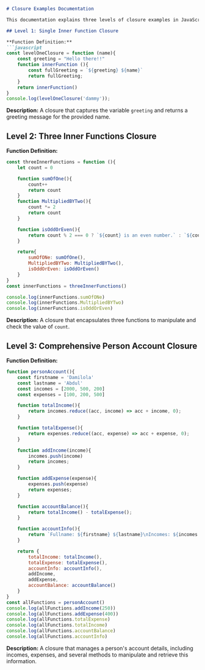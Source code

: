 ```markdown
# Closure Examples Documentation

This documentation explains three levels of closure examples in JavaScript.

## Level 1: Single Inner Function Closure

**Function Definition:**
```javascript
const levelOneClosure = function (name){
    const greeting = "Hello there!!"
    function innerFunction (){
        const fullGreeting = `${greeting} ${name}`
        return fullGreeting;
    }
    return innerFunction()
}
console.log(levelOneClosure('dammy'));
```
**Description:**
A closure that captures the variable `greeting` and returns a greeting message for the provided name.

## Level 2: Three Inner Functions Closure

**Function Definition:**
```javascript
const threeInnerFunctions = function (){
    let count = 0

    function sumOfOne(){
        count++
        return count
    }
    function MultipliedBYTwo(){
        count *= 2
        return count
    }

    function isOddOrEven(){
        return count % 2 === 0 ? `${count} is an even number.` : `${count} is an odd number.`
    }

    return{
        sumOfONe: sumOfOne(),
        MultipliedBYTwo: MultipliedBYTwo(),
        isOddOrEven: isOddOrEven()
    }
}
const innerFunctions = threeInnerFunctions()

console.log(innerFunctions.sumOfONe)
console.log(innerFunctions.MultipliedBYTwo)
console.log(innerFunctions.isOddOrEven)
```
**Description:**
A closure that encapsulates three functions to manipulate and check the value of `count`.

## Level 3: Comprehensive Person Account Closure

**Function Definition:**
```javascript
function personAccount(){
    const firstname = 'Damilola'
    const lastname = 'Abdul'
    const incomes = [2000, 500, 200]
    const expenses = [100, 200, 500]

    function totalIncome(){
        return incomes.reduce((acc, income) => acc + income, 0);
    }

    function totalExpense(){
        return expenses.reduce((acc, expense) => acc + expense, 0);
    }

    function addIncome(income){
        incomes.push(income)
        return incomes;
    }

    function addExpense(expense){
        expenses.push(expense)
        return expenses;
    }

    function accountBalance(){
        return totalIncome() - totalExpense();
    }

    function accountInfo(){
        return `Fullname: ${firstname} ${lastname}\nIncomes: ${incomes.join(', ')}\nExpenses: ${expenses.join(', ')}`
    }

    return {
        totalIncome: totalIncome(),
        totalExpense: totalExpense(),
        accountInfo: accountInfo(),
        addIncome,
        addExpense,
        accountBalance: accountBalance()
    }
}
const allFunctions = personAccount()
console.log(allFunctions.addIncome(250))
console.log(allFunctions.addExpense(400))
console.log(allFunctions.totalExpense)
console.log(allFunctions.totalIncome)
console.log(allFunctions.accountBalance)
console.log(allFunctions.accountInfo)
```
**Description:**
A closure that manages a person's account details, including incomes, expenses, and several methods to manipulate and retrieve this information.
```